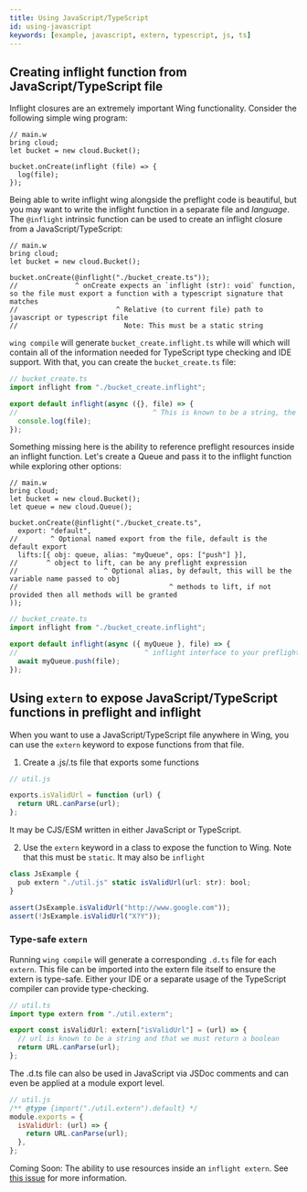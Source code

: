```yaml
---
title: Using JavaScript/TypeScript
id: using-javascript
keywords: [example, javascript, extern, typescript, js, ts]
---
```


## Creating inflight function from JavaScript/TypeScript file

Inflight closures are an extremely important Wing functionality. Consider the following simple wing program:

```wing
// main.w
bring cloud;
let bucket = new cloud.Bucket();

bucket.onCreate(inflight (file) => {
  log(file);
});
```

Being able to write inflight wing alongside the preflight code is beautiful, but you may want to write the inflight function in a separate file and *language*. The `@inflight` intrinsic function can be used to create an inflight closure from a JavaScript/TypeScript:

```wing
// main.w
bring cloud;
let bucket = new cloud.Bucket();

bucket.onCreate(@inflight("./bucket_create.ts"));
//              ^ onCreate expects an `inflight (str): void` function, so the file must export a function with a typescript signature that matches
//                        ^ Relative (to current file) path to javascript or typescript file
//                          Note: This must be a static string
```

`wing compile` will generate `bucket_create.inflight.ts` while will which will contain all of the information needed for TypeScript type checking and IDE support.
With that, you can create the `bucket_create.ts` file:

```ts
// bucket_create.ts
import inflight from "./bucket_create.inflight";

export default inflight(async ({}, file) => {
//                                 ^ This is known to be a string, the first positional argument needed for `onCreate`
  console.log(file);
});
```

Something missing here is the ability to reference preflight resources inside an inflight function.
Let's create a Queue and pass it to the inflight function while exploring other options:

```wing
// main.w
bring cloud;
let bucket = new cloud.Bucket();
let queue = new cloud.Queue();

bucket.onCreate(@inflight("./bucket_create.ts",
  export: "default",
//        ^ Optional named export from the file, default is the default export
  lifts:[{ obj: queue, alias: "myQueue", ops: ["push"] }],
//       ^ object to lift, can be any preflight expression
//                     ^ Optional alias, by default, this will be the variable name passed to obj
//                                     ^ methods to lift, if not provided then all methods will be granted
));
``` 

```ts
// bucket_create.ts
import inflight from "./bucket_create.inflight";

export default inflight(async ({ myQueue }, file) => {
//                               ^ inflight interface to your preflight queue
  await myQueue.push(file);
});
```

## Using `extern` to expose JavaScript/TypeScript functions in preflight and inflight

When you want to use a JavaScript/TypeScript file anywhere in Wing, you can use the `extern` keyword to expose functions from that file.

1. Create a .js/.ts file that exports some functions

```js
// util.js

exports.isValidUrl = function (url) {
  return URL.canParse(url);
};
```

It may be CJS/ESM written in either JavaScript or TypeScript.

2. Use the `extern` keyword in a class to expose the function to Wing. Note that this must be `static`. It may also be `inflight`

```ts
class JsExample {
  pub extern "./util.js" static isValidUrl(url: str): bool;
}

assert(JsExample.isValidUrl("http://www.google.com"));
assert(!JsExample.isValidUrl("X?Y"));
```

### Type-safe `extern`

Running `wing compile` will generate a corresponding `.d.ts` file for each `extern`. This file can be imported into the extern file itself to ensure the extern is type-safe. Either your IDE or a separate usage of the TypeScript compiler can provide type-checking.

```ts
// util.ts
import type extern from "./util.extern";

export const isValidUrl: extern["isValidUrl"] = (url) => {
  // url is known to be a string and that we must return a boolean
  return URL.canParse(url);
};
```

The .d.ts file can also be used in JavaScript via JSDoc comments and can even be applied at a module export level.

```js
// util.js
/** @type {import("./util.extern").default} */
module.exports = {
  isValidUrl: (url) => {
    return URL.canParse(url);
  },
};
```

Coming Soon: The ability to use resources inside an `inflight extern`. See [this issue](https://github.com/winglang/wing/issues/76) for more information.
